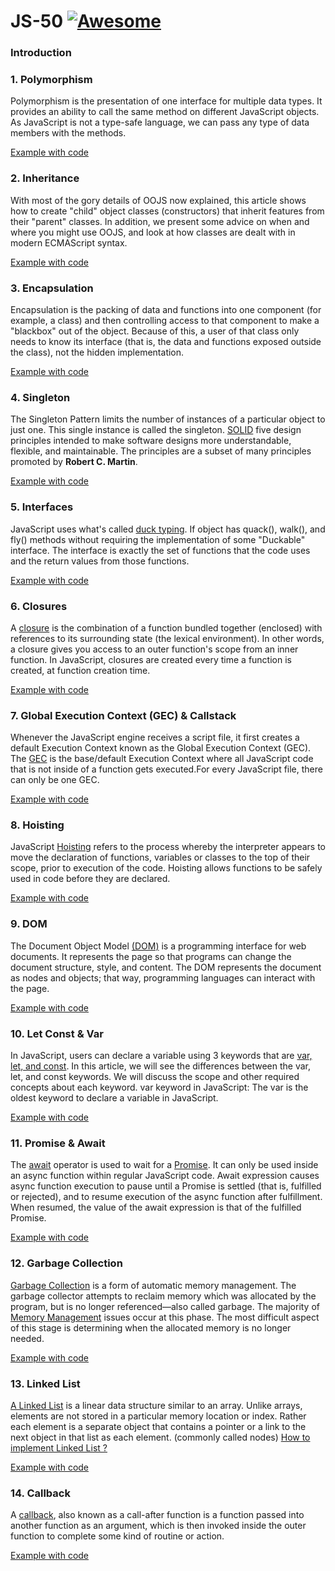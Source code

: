 # JS-50 [![Awesome](https://cdn.rawgit.com/sindresorhus/awesome/d7305f38d29fed78fa85652e3a63e154dd8e8829/media/badge.svg)](https://github.com/sindresorhus/awesome#readme)

### Introduction 



### 1. Polymorphism

Polymorphism is the presentation of one interface for multiple data types. It provides an ability to call the same method on different JavaScript objects. As JavaScript is not a type-safe language, we can pass any type of data members with the methods.

[Example with code](https://github.com/gaspetcan/JS-50/blob/main/Docs/1-Polymorphism/index.js)

### 2. Inheritance

With most of the gory details of OOJS now explained, this article shows how to create "child" object classes (constructors) that inherit features from their "parent" classes. In addition, we present some advice on when and where you might use OOJS, and look at how classes are dealt with in modern ECMAScript syntax.

[Example with code](https://github.com/gaspetcan/JS-50/blob/main/Docs/2-Inheritance/index.js)

### 3. Encapsulation

Encapsulation is the packing of data and functions into one component (for example, a class) and then controlling access to that component to make a "blackbox" out of the object. Because of this, a user of that class only needs to know its interface (that is, the data and functions exposed outside the class), not the hidden implementation.

[Example with code](https://github.com/gaspetcan/JS-50/blob/main/Docs/3-Encapsulation/index.js)

### 4. Singleton

The Singleton Pattern limits the number of instances of a particular object to just one. This single instance is called the singleton. [SOLID](https://en.wikipedia.org/wiki/SOLID) five design principles intended to make software designs more understandable, flexible, and maintainable. The principles are a subset of many principles promoted by <b>Robert C. Martin</b>.

[Example with code](https://github.com/gaspetcan/JS-50/blob/main/Docs/4-Singleton/index.js)

### 5. Interfaces

JavaScript uses what's called [duck typing](https://en.wikipedia.org/wiki/Duck_typing). If object has quack(), walk(), and fly() methods without requiring the implementation of some "Duckable" interface. The interface is exactly the set of functions that the code uses and the return values from those functions.

[Example with code](https://github.com/gaspetcan/JS-50/blob/main/Docs/5-Interfaces/index.js)

### 6. Closures

A [closure](https://developer.mozilla.org/en-US/docs/Web/JavaScript/Closures) is the combination of a function bundled together (enclosed) with references to its surrounding state (the lexical environment). In other words, a closure gives you access to an outer function's scope from an inner function. In JavaScript, closures are created every time a function is created, at function creation time.

[Example with code](https://github.com/gaspetcan/JS-50/blob/main/Docs/6-Closures/index.js)

### 7.  Global Execution Context (GEC) & Callstack

Whenever the JavaScript engine receives a script file, it first creates a default Execution Context known as the Global Execution Context (GEC). The [GEC](https://www.freecodecamp.org/news/execution-context-how-javascript-works-behind-the-scenes) is the base/default Execution Context where all JavaScript code that is not inside of a function gets executed.For every JavaScript file, there can only be one GEC.

[Example with code](https://github.com/gaspetcan/JS-50/blob/main/Docs/7-GEC&Callstack/index.js)


### 8. Hoisting

JavaScript [Hoisting](https://developer.mozilla.org/en-US/docs/Glossary/Hoisting) refers to the process whereby the interpreter appears to move the declaration of functions, variables or classes to the top of their scope, prior to execution of the code. Hoisting allows functions to be safely used in code before they are declared.

[Example with code](https://github.com/gaspetcan/JS-50/blob/main/Docs/8-Hoisting/index.js)


### 9. DOM

The Document Object Model [(DOM)](https://developer.mozilla.org/en-US/docs/Web/API/Document_Object_Model/Introduction) is a programming interface for web documents. It represents the page so that programs can change the document structure, style, and content. The DOM represents the document as nodes and objects; that way, programming languages can interact with the page.

[Example with code](https://github.com/gaspetcan/JS-50/blob/main/Docs/9-DOM/index.html)

### 10. Let Const & Var 

In JavaScript, users can declare a variable using 3 keywords that are [var, let, and const](https://www.geeksforgeeks.org/difference-between-var-let-and-const-keywords-in-javascript/). In this article, we will see the differences between the var, let, and const keywords. We will discuss the scope and other required concepts about each keyword. var keyword in JavaScript: The var is the oldest keyword to declare a variable in JavaScript. 

[Example with code](https://github.com/gaspetcan/JS-50/blob/main/Docs/10-LetConstVar/index.js)

### 11. Promise & Await

The [await](https://developer.mozilla.org/en-US/docs/Web/JavaScript/Reference/Operators/await) operator is used to wait for a [Promise](https://developer.mozilla.org/en-US/docs/Web/JavaScript/Reference/Global_Objects/Promise). It can only be used inside an async function within regular JavaScript code. Await expression causes async function execution to pause until a Promise is settled (that is, fulfilled or rejected), and to resume execution of the async function after fulfillment. When resumed, the value of the await expression is that of the fulfilled Promise.

[Example with code](https://github.com/gaspetcan/JS-50/blob/main/Docs/11-Promise&Await/index.js)

### 12. Garbage Collection

[Garbage Collection](https://en.wikipedia.org/wiki/Garbage_collection_(computer_science)) is a form of automatic memory management. The garbage collector attempts to reclaim memory which was allocated by the program, but is no longer referenced—also called garbage. The majority of [Memory Management](https://developer.mozilla.org/en-US/docs/Web/JavaScript/Memory_Management) issues occur at this phase. The most difficult aspect of this stage is determining when the allocated memory is no longer needed.

[Example with code](https://github.com/gaspetcan/JS-50/blob/main/Docs/12-GarbageCollection/index.js)

### 13. Linked List

[A Linked List](https://www.freecodecamp.org/news/implementing-a-linked-list-in-javascript/) is a linear data structure similar to an array. Unlike arrays, elements are not stored in a particular memory location or index. Rather each element is a separate object that contains a pointer or a link to the next object in that list as each element. (commonly called nodes) [How to implement Linked List ?](https://medium.com/geekculture/doubly-linked-lists-javascript-b13cc21ca59d)


[Example with code](https://github.com/gaspetcan/JS-50/blob/main/Docs/13-LinkedList/index.js)

### 14. Callback

A [callback](https://developer.mozilla.org/en-US/docs/Glossary/Callback_function), also known as a call-after function is a function passed into another function as an argument, which is then invoked inside the outer function to complete some kind of routine or action.

[Example with code](https://github.com/gaspetcan/JS-50/blob/main/Docs/14-Callback/index.js)
